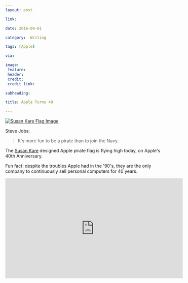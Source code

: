 ```yaml
---
layout: post

link: 

date: 2016-04-01

category:  Writing

tags: [Apple]

via:

image:
 feature: 
 header: 
 credit: 
 credit link: 

subheading: 

title: Apple Turns 40

---
```


[![Susan Kare Flag Image](http://www.kareprints.com/wp-content/uploads/2014/11/Pirate-Flag-detail.png)](http://www.kareprints.com/hand-painted-pirate-flag/)

Steve Jobs:

  >It's more fun to be a pirate than to join the Navy.

The [Susan Kare](http://www.kareprints.com/hand-painted-pirate-flag/) designed Apple pirate flag is flying high today, on Apple's 40th Anniversary.

Fun fact: despite the troubles Apple had in the '90's, they are the only company to continuously sell personal computers for 40 years.

<iframe width="560" height="315" src="https://www.youtube.com/embed/mtY0K2fiFOA?rel=0&amp;showinfo=0" frameborder="0" allowfullscreen></iframe>
